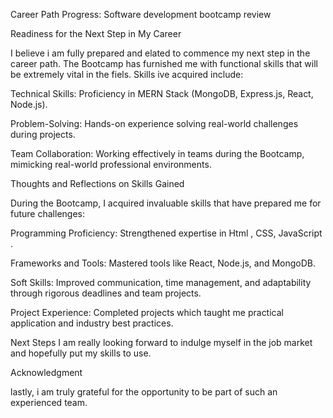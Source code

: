 Career Path Progress: Software development bootcamp review

Readiness for the Next Step in My Career

I believe i am fully prepared and elated to commence my next step in the career path. The Bootcamp has furnished me with functional skills that will be extremely vital in the fiels. 
Skills ive acquired include:

Technical Skills: Proficiency in MERN Stack (MongoDB, Express.js, React, Node.js).

Problem-Solving: Hands-on experience solving real-world challenges during projects.

Team Collaboration: Working effectively in teams during the Bootcamp, mimicking real-world professional environments.

Thoughts and Reflections on Skills Gained

During the Bootcamp, I acquired invaluable skills that have prepared me for future challenges:

Programming Proficiency: Strengthened expertise in Html , CSS, JavaScript .

Frameworks and Tools: Mastered tools like React, Node.js, and MongoDB.

Soft Skills: Improved communication, time management, and adaptability through rigorous deadlines and team projects.

Project Experience: Completed projects which taught me practical application and industry best practices.

Next Steps
I am really looking forward to indulge myself in the job market and hopefully put my skills to use.

Acknowledgment

lastly, i am truly grateful for the opportunity to be part of such an experienced team.
